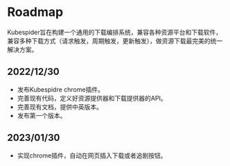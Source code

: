 # Roadmap
Kubespider旨在构建一个通用的下载编排系统，兼容各种资源平台和下载软件，兼容多种下载方式（请求触发，周期触发，更新触发），做资源下载最完美的统一解决方案。

## 2022/12/30
* 发布Kubespidre chrome插件。
* 完善现有代码，定义好资源提供器和下载提供器的API。
* 完善现有文档，提供中英版本。
* 发布第一个版本。

## 2023/01/30
* 实现chrome插件，自动在网页插入下载或者追剧按钮。